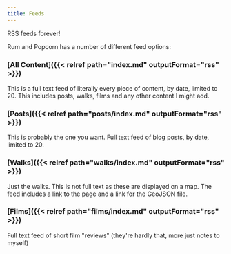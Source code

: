 ```yaml
---
title: Feeds
---
```


RSS feeds forever!

Rum and Popcorn has a number of different feed options:

### [All Content]({{< relref path="index.md" outputFormat="rss" >}})
This is a full text feed of literally every piece of content, by date, limited to 20. 
This includes posts, walks, films and any other content I might add.

### [Posts]({{< relref path="posts/index.md" outputFormat="rss" >}})
This is probably the one you want. Full text feed of blog posts, by date, limited to 20.


### [Walks]({{< relref path="walks/index.md" outputFormat="rss" >}})
Just the walks. This is not full text as these are displayed on a map. The feed includes a link to the page and a link for the GeoJSON file.

### [Films]({{< relref path="films/index.md" outputFormat="rss" >}})
Full text feed of short film "reviews" (they're hardly that, more just notes to myself)


